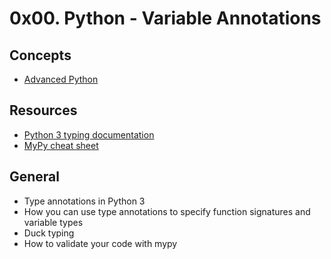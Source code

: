 # 0x00. Python - Variable Annotations

## Concepts

+ [Advanced Python](https://alx-intranet.hbtn.io/concepts/554)

## Resources

+ [Python 3 typing documentation](https://docs.python.org/3/library/typing.html)
+ [MyPy cheat sheet](https://mypy.readthedocs.io/en/latest/cheat_sheet_py3.html)

## General

+ Type annotations in Python 3
+ How you can use type annotations to specify function signatures and variable types
+ Duck typing
+ How to validate your code with mypy